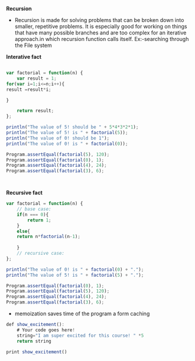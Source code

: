
**Recursion**
* Recursion is made for solving problems that can be broken down into smaller, repetitive problems. It is especially good for working on things that have many possible branches and are too complex for an iterative approach.in which recursion function calls itself. Ex:-searching through the File system 

**Interative fact**
```js

var factorial = function(n) {
    var result = 1;
for(var i=1;i<=n;i++){
result =result*i;

}

    return result;
};

println("The value of 5! should be " + 5*4*3*2*1);
println("The value of 5! is " + factorial(5));
println("The value of 0! should be 1");
println("The value of 0! is " + factorial(0));

Program.assertEqual(factorial(5), 120);
Program.assertEqual(factorial(0), 1);
Program.assertEqual(factorial(4), 24);
Program.assertEqual(factorial(3), 6);




```

**Recursive fact**
```js
var factorial = function(n) {
	// base case: 
	if(n === 0){
	    return 1;
	}
	else{
	return n*factorial(n-1);
	
	}
	// recursive case:
}; 

println("The value of 0! is " + factorial(0) + ".");
println("The value of 5! is " + factorial(5) + ".");

Program.assertEqual(factorial(0), 1);
Program.assertEqual(factorial(5), 120);
Program.assertEqual(factorial(4), 24);
Program.assertEqual(factorial(3), 6);

```
* memoization saves time of the program a form caching 
```js
def show_excitement():
    # Your code goes here!
    string="I am super excited for this course! " *5 
    return string

print show_excitement()
```

	





```
